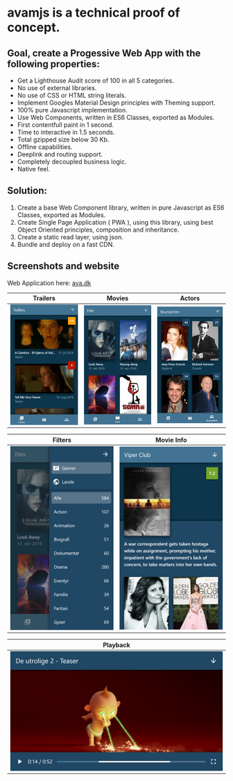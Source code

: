 # avamjs is a technical proof of concept.

## Goal, create a Progessive Web App with the following properties:

* Get a Lighthouse Audit score of 100 in all 5 categories.
* No use of external libraries.
* No use of CSS or HTML string literals.
* Implement Googles Material Design principles with Theming support.
* 100% pure Javascript implementation.
* Use Web Components, written in ES6 Classes, exported as Modules.
* First contentfull paint in 1 second.
* Time to interactive in 1.5 seconds.
* Total gzipped size below 30 Kb.
* Offline capabilities.
* Deeplink and routing support.
* Completely decoupled business logic.
* Native feel.

## Solution:

1. Create a base Web Component library, written in pure Javascript as ES6 Classes, exported as Modules.
2. Create Single Page Application ( PWA ), using this library, using best Object Oriented principles, composition and inheritance.
3. Create a static read layer, using json.
4. Bundle and deploy on a fast CDN.

## Screenshots and website

Web Application here: [ava.dk](https://ava.dk)

|Trailers|Movies|Actors|
|---|---|---|
|<img src="/screenshots/phone_trailers.png"/>|<img src="/screenshots/phone_movies.png"/>|<img src="/screenshots/phone_actors.png"/>|

|Filters|Movie Info|
|---|---|
|<img src="/screenshots/phone_movies_drawer.png"/>|<img src="/screenshots/phone_movie_info.png"/>

|Playback|
|---|
|<img src="/screenshots/phone_trailer_playback.png"/>|
